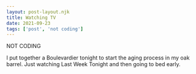 ```yaml
---
layout: post-layout.njk
title: Watching TV
date: 2021-09-23
tags: ['post', 'not coding']
---
```

<!-- Excerpt Start -->
NOT CODING
<!-- Excerpt End -->

I put together a Boulevardier tonight to start the aging process in my oak barrel. Just watching Last Week Tonight and then going to bed early.
